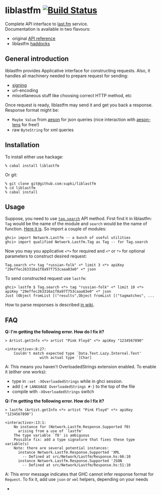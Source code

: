 # liblastfm [![Build Status](https://secure.travis-ci.org/supki/liblastfm.png?branch=develop)](http://travis-ci.org/supki/liblastfm)
Complete API interface to [last.fm][1] service.  
Documentation is available in two flavours:
  * original [API reference][2]
  * liblastfm [haddocks][3]

## General introduction
liblastfm provides Applicative interface for constructing requests. Also, it handles all machinery needed to prepare request for sending:
  * [signing][4]
  * url-encoding
  * miscellaneous stuff like choosing correct HTTP method, etc

Once request is ready, liblastfm may send it and get you back a response.
Response format might be:
  * `Maybe Value` from [aeson][5] for json queries (nice interaction with [aeson-lens][6] for free!)
  * raw `ByteString` for xml queries

## Installation
To install either use hackage:

    % cabal install liblastfm
    
Or git:

    % git clone git@github.com:supki/liblastfm
    % cd liblastfm
    % cabal install
    
## Usage
Suppose, you need to use [`tag.search`](http://www.last.fm/api/show/tag.search) API method.
First find it in liblastfm: `Tag` would be the name of the module and `search` would be the name of function. [Here it is][7].
So import a couple of modules:

    ghci> import Network.Lastfm -- a bunch of useful utilities
    ghci> import qualified Network.Lastfm.Tag as Tag -- for Tag.search

Now you may you applicative `<*>` for required and `<*` or `*>` for optional parameters to construct
desired request:

    Tag.search <*> tag "russian-folk" <* limit 3 <*> apiKey "29effec263316a1f8a97f753caaa83e0" <* json

To send constructed request use `lastfm`:

    ghci> lastfm $ Tag.search <*> tag "russian-folk" <* limit 10 <*> apiKey "29effec263316a1f8a97f753caaa83e0" <* json
    Just (Object fromList [("results",Object fromList [("tagmatches", ...
    
How to parse responses is described [in wiki][8].

## FAQ
**Q: I'm getting the following error. How do I fix it?**
```
> Artist.getInfo <*> artist "Pink Floyd" <*> apiKey "1234567890"

<interactive>:8:27:
    Couldn't match expected type `Data.Text.Lazy.Internal.Text'
                with actual type `[Char]
```
A: This means you haven't OverloadedStrings extension enabled.
To enable it (either one works):
  * type in `:set -XOverloadedStrings` while in ghci session.
  * add `{-# LANGUAGE OverloadedStrings #-}` to the top of the file
  * compile with `-XOverloadedStrings` switch

**Q: I'm getting the following error. How do I fix it?**
```
> lastfm (Artist.getInfo <*> artist "Pink Floyd" <*> apiKey "1234567890")

<interactive>:13:1:
    No instance for (Network.Lastfm.Response.Supported f0)
      arising from a use of `lastfm'
    The type variable `f0' is ambiguous
    Possible fix: add a type signature that fixes these type variable(s)
    Note: there are several potential instances:
      instance Network.Lastfm.Response.Supported 'XML
        -- Defined at src/Network/Lastfm/Response.hs:66:10
      instance Network.Lastfm.Response.Supported 'JSON
        -- Defined at src/Network/Lastfm/Response.hs:51:10
```
A: This error message indicates that GHC cannot infer response format for `Request`. 
To fix it, add use `json` or `xml` helpers, depending on your needs

-

 [1]: http://www.last.fm/
 [2]: http://www.last.fm/api/intro
 [3]: http://supki.github.com/liblastfm/
 [4]: http://www.last.fm/api/authspec#8
 [5]: http://hackage.haskell.org/package/aeson
 [6]: http://hackage.haskell.org/package/aeson-lens
 [7]: http://supki.github.com/liblastfm/Network-Lastfm-Tag.html#v:search
 [8]: https://github.com/supki/liblastfm/wiki/How-to-parse-JSON-response
